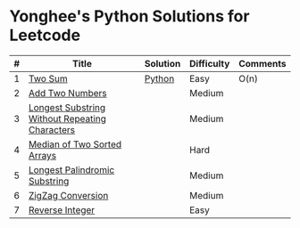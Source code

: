 # Yonghee's Python Solutions for Leetcode

| # | Title                                             | Solution                                                                                   |Difficulty| Comments |
|---|---------------------------------------------------|--------------------------------------------------------------------------------------------|-------|----------|
| 1 | [Two Sum](https://leetcode.com/problems/two-sum/) | [Python](https://github.com/Yonghee9106/leetcode/blob/main/Python%20Solution/1_Two_Sum.py) |Easy| O(n)     |
| 2 | [Add Two Numbers](https://leetcode.com/problems/add-two-numbers/) |  |Medium|      |
| 3 | [Longest Substring Without Repeating Characters](https://leetcode.com/problems/longest-substring-without-repeating-characters/) |  |Medium|      |
| 4 | [Median of Two Sorted Arrays](https://leetcode.com/problems/median-of-two-sorted-arrays/) |  |Hard|      |
| 5 | [Longest Palindromic Substring](https://leetcode.com/problems/longest-palindromic-substring/) |  |Medium|      |
| 6 | [ZigZag Conversion](https://leetcode.com/problems/zigzag-conversion/) |  |Medium|      |
| 7 | [Reverse Integer](https://leetcode.com/problems/reverse-integer/) |  |Easy|      |
